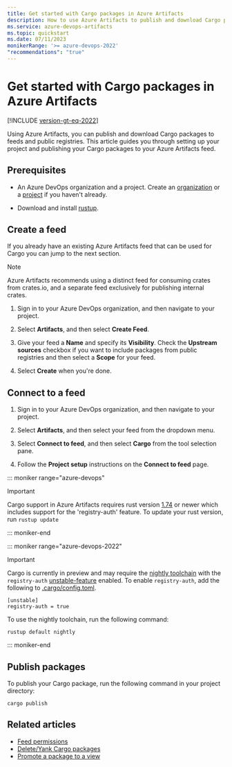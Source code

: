 ```yaml
---
title: Get started with Cargo packages in Azure Artifacts
description: How to use Azure Artifacts to publish and download Cargo packages.
ms.service: azure-devops-artifacts
ms.topic: quickstart
ms.date: 07/11/2023
monikerRange: '>= azure-devops-2022'
"recommendations": "true"
---
```


# Get started with Cargo packages in Azure Artifacts

[!INCLUDE [version-gt-eq-2022](../includes/version-gt-eq-2022.md)]

Using Azure Artifacts, you can publish and download Cargo packages to feeds and public registries. This article guides you through setting up your project and publishing your Cargo packages to your Azure Artifacts feed.

## Prerequisites

- An Azure DevOps organization and a project. Create an [organization](../organizations/accounts/create-organization.md) or a [project](../organizations/projects/create-project.md#create-a-project) if you haven't already.

- Download and install [rustup](https://rustup.rs/).

## Create a feed

If you already have an existing Azure Artifacts feed that can be used for Cargo you can jump to the next section. 

> [!NOTE]
> Azure Artifacts recommends using a distinct feed for consuming crates from crates.io, and a separate feed exclusively for publishing internal crates.

1. Sign in to your Azure DevOps organization, and then navigate to your project.

1. Select **Artifacts**, and then select **Create Feed**.

1. Give your feed a **Name** and specify its **Visibility**. Check the **Upstream sources** checkbox if you want to include packages from public registries and then select a **Scope** for your feed.

1. Select **Create** when you're done.

## Connect to a feed

1. Sign in to your Azure DevOps organization, and then navigate to your project.

1. Select **Artifacts**, and then select your feed from the dropdown menu.

1. Select **Connect to feed**, and then select **Cargo** from the tool selection pane.

1. Follow the **Project setup** instructions on the **Connect to feed** page.

::: moniker range="azure-devops"

> [!IMPORTANT]
> Cargo support in Azure Artifacts requires rust version [1.74](https://rustup.rs/) or newer which includes support for the 'registry-auth' feature.
> To update your rust version, run `rustup update`

::: moniker-end

::: moniker range="azure-devops-2022"

> [!IMPORTANT]
> Cargo is currently in preview and may require the [nightly toolchain](https://rust-lang.github.io/rustup/concepts/toolchains.html) with the `registry-auth` [unstable-feature](https://doc.rust-lang.org/cargo/reference/unstable.html) enabled. To enable `registry-auth`, add the following to [.cargo/config.toml](https://doc.rust-lang.org/cargo/reference/config.html).
>
> ```
> [unstable]
> registry-auth = true
> ```
>
> To use the nightly toolchain, run the following command:
>
> ```
> rustup default nightly
> ```

::: moniker-end

## Publish packages

To publish your Cargo package, run the following command in your project directory:

```
cargo publish
```

## Related articles

- [Feed permissions](feeds/feed-permissions.md)
- [Delete/Yank Cargo packages](how-to/delete-and-recover-packages.md?tabs=cargo)
- [Promote a package to a view](feeds/views.md)
